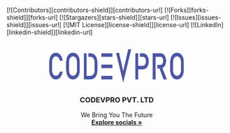 [![Contributors][contributors-shield]][contributors-url]
[![Forks][forks-shield]][forks-url]
[![Stargazers][stars-shield]][stars-url]
[![Issues][issues-shield]][issues-url]
[![MIT License][license-shield]][license-url]
[![LinkedIn][linkedin-shield]][linkedin-url]

<!-- PROJECT LOGO -->
<br />
<div align="center">
  <a href="https://github.com/othneildrew/Best-README-Template">
    <img src="../images/Logo main - blue.png" alt="Logo" width="320" height="80">
  </a>

  <h3 align="center">CODEVPRO PVT. LTD</h3>

  <p align="center">
    We Bring You The Future
    <br />
    <a href="#"><strong>Explore socials »</strong></a>
    <br />
    <br />
   
